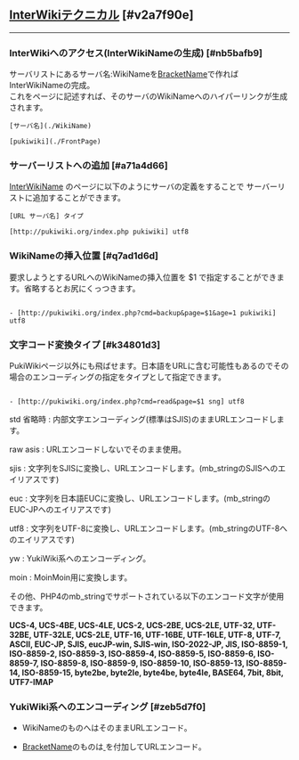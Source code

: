 ## [InterWikiテクニカル](./InterWikiテクニカル) [#v2a7f90e]


----
### InterWikiへのアクセス(InterWikiNameの生成) [#nb5bafb9]
サーバリストにあるサーバ名:WikiNameを[BracketName](./BracketName)で作ればInterWikiNameの完成。<br />
これをページに記述すれば、そのサーバのWikiNameへのハイパーリンクが生成されます。

```
[サーバ名](./WikiName)
```
```
[pukiwiki](./FrontPage)
```

### サーバーリストへの追加 [#a71a4d66]
[InterWikiName](./InterWikiName) のページに以下のようにサーバの定義をすることで
サーバーリストに追加することができます。

```
[URL サーバ名] タイプ
```
```
[http://pukiwiki.org/index.php pukiwiki] utf8
```

### WikiNameの挿入位置 [#q7ad1d6d]
要求しようとするURLへのWikiNameの挿入位置を $1 で指定することができます。省略するとお尻にくっつきます。

```

- [http://pukiwiki.org/index.php?cmd=backup&page=$1&age=1 pukiwiki] utf8
```

### 文字コード変換タイプ [#k34801d3]

PukiWikiページ以外にも飛ばせます。日本語をURLに含む可能性もあるのでその場合のエンコーディングの指定をタイプとして指定できます。

```

- [http://pukiwiki.org/index.php?cmd=read&page=$1 sng] utf8
```

std 省略時
:   内部文字エンコーディング(標準はSJIS)のままURLエンコードします。

raw asis
:   URLエンコードしないでそのまま使用。

sjis
:   文字列をSJISに変換し、URLエンコードします。(mb_stringのSJISへのエイリアスです)

euc
:   文字列を日本語EUCに変換し、URLエンコードします。(mb_stringのEUC-JPへのエイリアスです)

utf8
:   文字列をUTF-8に変換し、URLエンコードします。(mb_stringのUTF-8へのエイリアスです)

yw
:   YukiWiki系へのエンコーディング。

moin
:   MoinMoin用に変換します。 


その他、PHP4のmb_stringでサポートされている以下のエンコード文字が使用できます。

**UCS-4, UCS-4BE, UCS-4LE, UCS-2, UCS-2BE, UCS-2LE, UTF-32, UTF-32BE, UTF-32LE, UCS-2LE, UTF-16, UTF-16BE, UTF-16LE, UTF-8, UTF-7, ASCII, EUC-JP, SJIS, eucJP-win, SJIS-win, ISO-2022-JP, JIS, ISO-8859-1, ISO-8859-2, ISO-8859-3, ISO-8859-4, ISO-8859-5, ISO-8859-6, ISO-8859-7, ISO-8859-8, ISO-8859-9, ISO-8859-10, ISO-8859-13, ISO-8859-14, ISO-8859-15, byte2be, byte2le, byte4be, byte4le, BASE64, 7bit, 8bit, UTF7-IMAP**

### YukiWiki系へのエンコーディング [#zeb5d7f0]


- WikiNameのものへはそのままURLエンコード。

- [BracketName](./BracketName)のものは[ ](./ )を付加してURLエンコード。
